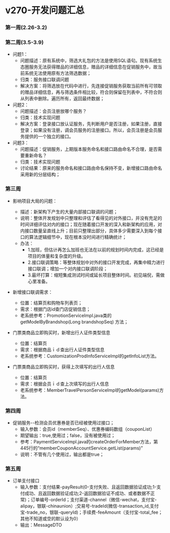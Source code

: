 # v270-开发问题汇总

### 第一周(2.26-3.2)

### 第二周(3.5-3.9)

* 问题1：
	* 问题描述：原有系统中，筛选大礼包的方法是使用SQL语句。现有系统生态圈服务无法获得赠品的详细信息，赠品的详细信息在促销服务中，故当前系统无法使用原有方法筛选数据；
	* 归类：服务接口联调问题
	* 解决方案：将筛选放在代码中进行，先连接促销服务获取当前所有可领取的赠品详细信息，再与筛选条件相比较，符合则保留在列表中，不符合则从列表中删除。遍历所有，返回最终数据；
* 问题2：
	* 问题描述：会员注册放哪个服务？
	* 归类：技术实现问题
	* 解决方案：登录接口放认证服务，先判断用户是否注册，如果注册，直接登录；如果没有注册，调会员服务的注册接口。所以，会员注册是会员服务提供的一个独立的接口。
* 问题3：
	* 问题描述：促销服务，上期版本服务命名和接口路由命名不合理，是否需要重新命名？
	* 归类：技术实现问题
	* 讨论结果：原来的服务命名和接口路由命名保持不变，新增接口路由命名采用新的分层结构；

### 第三周

* 影响项目大局的问题：
	* 描述：新架构下产生的大量内部接口联调的问题；
	* 说明：整体开发规划中只整理和评估了看得见的对外接口，并没有充足的时间详细评估对内的接口；现在随着接口开发的深入和新架构的应用，对内接口数量呈直线上升；目前只整理出部分，具体多少需要深入到每个接口的算法逻辑细节中，现在根本没时间进行精确统计；
	* 办法：
		* 1.加班，但估计再怎么加班也无法在以前的规划时间内完成，这已经是项目的体量和复杂度的升级。
		* 2.接口联调策略：等整体规划中对外的接口开发完成，再集中精力进行接口联调；增加一个对内接口联调阶段；
		* 3.最坏打算：缩短集成测试时间或延长项目整体时间。初见端倪，需做心里准备。


* 新增接口联调需求：
	* 位置：结算页和购物车列表页；
	* 需求：根据门店id查门店促销信息；
	* 老系统参考：PromotionServiceImpl.java类的getModelByBrandshop(Long brandshopSeq) 方法；
* 门票类商品立即购买时，新增出行人证件类型信息
	* 位置：结算页
	* 需求：根据商品ｉｄ查出行人证件类型信息
	* 老系统参考：CustomizationProdInfoServiceImpl的getInfoList方法。
* 门票类商品立即购买时，获得上次填写的出行人信息
	* 位置：结算页
	* 需求：根据会员ｉｄ查上次填写的出行人信息
	* 老系统参考：MemberTravelPersonServiceImpl的getModel(params)方法。

### 第四周

* 促销服务--检测会员优惠券是否已经被使用过接口；
	* 输入参数：会员id（memberSeq）、优惠券编码数组（couponList）
	* 期望输出：true,使用过；false，没有被使用过；
	* 参考：PaymentServiceImpl.java的createOrderForMember方法，第445行的“memberCouponAccountService.getList(params)”
	* 说明：不管有几个使用过，输出都是true；

### 第五周

* 订单支付接口
	* 输入参数：支付结果-payResult(0-支付失败、且返回数据验证成功;1-支付成功、且返回数据验证成功;2-返回数据验证不成功、或者数据不正常)；订单编号-orderId；支付渠道-channel（微信-wechat，支付宝-alipay，银联-chinaunion）;交易号-tradeId(微信-transaction_id,支付宝-trade_no，银联-queryId)；手续费-feeAmount（支付宝-total_fee；其他不知道或空的默认设为0）
	* 输出：MessageDTO